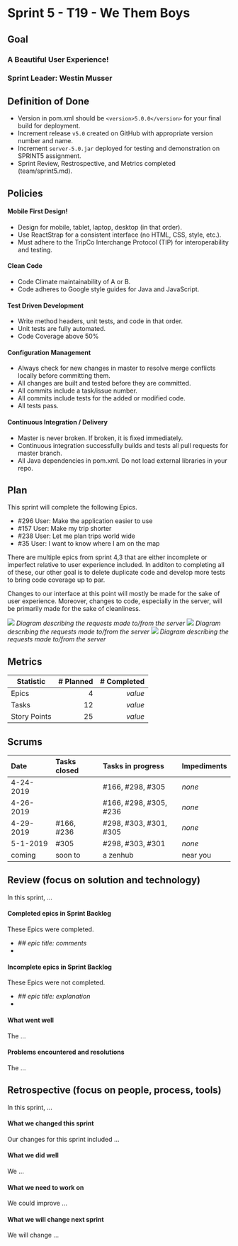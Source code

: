# Sprint 5 - T19 - We Them Boys

## Goal

### A Beautiful User Experience!
### Sprint Leader: Westin Musser

## Definition of Done

* Version in pom.xml should be `<version>5.0.0</version>` for your final build for deployment.
* Increment release `v5.0` created on GitHub with appropriate version number and name.
* Increment `server-5.0.jar` deployed for testing and demonstration on SPRINT5 assignment.
* Sprint Review, Restrospective, and Metrics completed (team/sprint5.md).


## Policies

#### Mobile First Design!
* Design for mobile, tablet, laptop, desktop (in that order).
* Use ReactStrap for a consistent interface (no HTML, CSS, style, etc.).
* Must adhere to the TripCo Interchange Protocol (TIP) for interoperability and testing.
#### Clean Code
* Code Climate maintainability of A or B.
* Code adheres to Google style guides for Java and JavaScript.
#### Test Driven Development
* Write method headers, unit tests, and code in that order.
* Unit tests are fully automated.
* Code Coverage above 50%
#### Configuration Management
* Always check for new changes in master to resolve merge conflicts locally before committing them.
* All changes are built and tested before they are committed.
* All commits include a task/issue number.
* All commits include tests for the added or modified code.
* All tests pass.
#### Continuous Integration / Delivery 
* Master is never broken.  If broken, it is fixed immediately.
* Continuous integration successfully builds and tests all pull requests for master branch.
* All Java dependencies in pom.xml.  Do not load external libraries in your repo. 


## Plan

This sprint will complete the following Epics.

* #296 User: Make the application easier to use
* #157 User: Make my trip shorter 
* #238 User: Let me plan trips world wide 
* #35 User: I want to know where I am on the map 

There are multiple epics from sprint 4,3 that are either incomplete or imperfect
relative to user experience included. In additon to completing all of these, our 
other goal is to delete duplicate code and develop more tests to bring code 
coverage up to par. 

Changes to our interface at this point will mostly be made for the sake of user 
experience. Moreover, changes to code, especially in the server, will be 
primarily made for the sake of cleanliness.

![](https://github.com/csucs314s19/t19/blob/master/team/images/kareemdiagram.png)
*Diagram describing the requests made to/from the server* 
![](https://github.com/csucs314s19/t19/blob/master/team/images/Component%20heirarchy.png)
*Diagram describing the requests made to/from the server* 
![](https://github.com/csucs314s19/t19/blob/master/team/images/Sprint%205%20client%20diagram.png)
*Diagram describing the requests made to/from the server* 


## Metrics

| Statistic | # Planned | # Completed |
| --- | ---: | ---: |
| Epics | 4 | *value* |
| Tasks |  12   | *value* | 
| Story Points |  25  | *value* | 


## Scrums

| Date | Tasks closed  | Tasks in progress | Impediments |
| :--- | :--- | :--- | :--- |
| 4-24-2019 |  | #166, #298, #305 | *none* | 
| 4-26-2019 |  | #166, #298, #305, #236 | *none* |
| 4-29-2019 | #166, #236 | #298, #303, #301, #305 | *none* |
| 5-1-2019 | #305 | #298, #303, #301 | *none* | 
| coming | soon to | a zenhub | near you |


## Review (focus on solution and technology)

In this sprint, ...

#### Completed epics in Sprint Backlog 

These Epics were completed.

* *## epic title: comments*
* 

#### Incomplete epics in Sprint Backlog 

These Epics were not completed.

* *## epic title: explanation*
*

#### What went well

The ...


#### Problems encountered and resolutions

The ...


## Retrospective (focus on people, process, tools)

In this sprint, ...

#### What we changed this sprint

Our changes for this sprint included ...

#### What we did well

We ...

#### What we need to work on

We could improve ...

#### What we will change next sprint 

We will change ...
